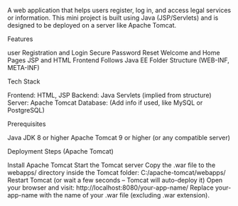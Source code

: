 A web application that helps users register, log in, and access legal services or information. This mini project is built using Java (JSP/Servlets) and is designed to be deployed on a server like Apache Tomcat.

Features

user Registration and Login
Secure Password Reset
Welcome and Home Pages
JSP and HTML Frontend
Follows Java EE Folder Structure (WEB-INF, META-INF)

Tech Stack

Frontend: HTML, JSP
Backend: Java Servlets (implied from structure)
Server: Apache Tomcat
Database: (Add info if used, like MySQL or PostgreSQL)

Prerequisites

Java JDK 8 or higher
Apache Tomcat 9 or higher (or any compatible server)

Deployment Steps (Apache Tomcat)

Install Apache Tomcat
Start the Tomcat server
Copy the .war file to the webapps/ directory inside the Tomcat folder:
C:/apache-tomcat/webapps/
Restart Tomcat (or wait a few seconds – Tomcat will auto-deploy it)
Open your browser and visit:
http://localhost:8080/your-app-name/
Replace your-app-name with the name of your .war file (excluding .war extension).




